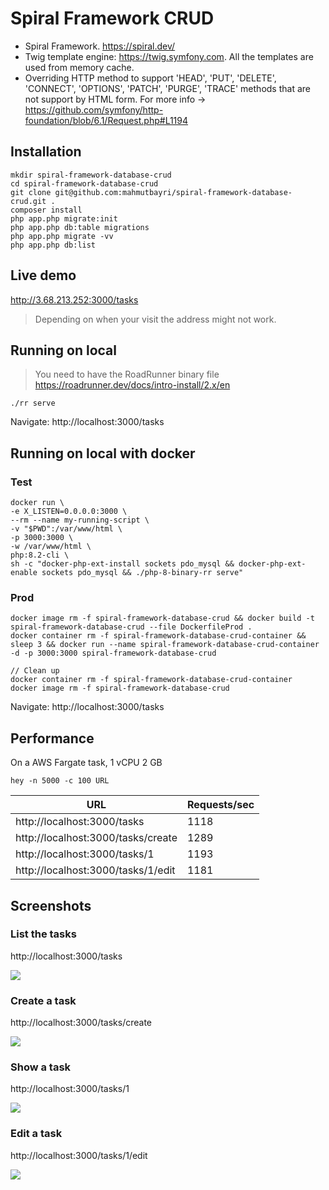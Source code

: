 # Spiral Framework CRUD

- Spiral Framework. https://spiral.dev/
- Twig template engine: https://twig.symfony.com. All the templates are used from memory cache.
- Overriding HTTP method to support 'HEAD', 'PUT', 'DELETE', 'CONNECT', 'OPTIONS', 'PATCH', 'PURGE', 'TRACE' methods that are not support by HTML form. For more info -> https://github.com/symfony/http-foundation/blob/6.1/Request.php#L1194

## Installation
    mkdir spiral-framework-database-crud
    cd spiral-framework-database-crud
    git clone git@github.com:mahmutbayri/spiral-framework-database-crud.git .
    composer install
    php app.php migrate:init
    php app.php db:table migrations
    php app.php migrate -vv
    php app.php db:list

## Live demo

http://3.68.213.252:3000/tasks

> Depending on when your visit the address might not work.

## Running on local

> You need to have the RoadRunner binary file https://roadrunner.dev/docs/intro-install/2.x/en

    ./rr serve

Navigate: http://localhost:3000/tasks

## Running on local with docker

### Test
    docker run \
    -e X_LISTEN=0.0.0.0:3000 \
    --rm --name my-running-script \
    -v "$PWD":/var/www/html \
    -p 3000:3000 \
    -w /var/www/html \
    php:8.2-cli \
    sh -c "docker-php-ext-install sockets pdo_mysql && docker-php-ext-enable sockets pdo_mysql && ./php-8-binary-rr serve"
### Prod

    docker image rm -f spiral-framework-database-crud && docker build -t spiral-framework-database-crud --file DockerfileProd .
    docker container rm -f spiral-framework-database-crud-container && sleep 3 && docker run --name spiral-framework-database-crud-container -d -p 3000:3000 spiral-framework-database-crud

    // Clean up
    docker container rm -f spiral-framework-database-crud-container
    docker image rm -f spiral-framework-database-crud

Navigate: http://localhost:3000/tasks


## Performance
On a AWS Fargate task, 	1 vCPU	2 GB

    hey -n 5000 -c 100 URL

| URL                                | Requests/sec |
|------------------------------------|--------------|
| http://localhost:3000/tasks        | 1118         |
| http://localhost:3000/tasks/create | 1289         |
| http://localhost:3000/tasks/1      | 1193         |
| http://localhost:3000/tasks/1/edit | 1181         |


## Screenshots

### List the tasks

http://localhost:3000/tasks

![](screenshots/indexMedium.jpeg)

### Create a task
http://localhost:3000/tasks/create

![](screenshots/createMedium.jpeg)

### Show a task
http://localhost:3000/tasks/1

![](screenshots/showMedium.jpeg)

### Edit a task
http://localhost:3000/tasks/1/edit

![](screenshots/editMedium.jpeg)
